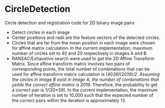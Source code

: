 # CircleDetection

Circle detection and registration code for 2D binary image pairs
- Detect circles in each image
- Center positions and radii are the feature vectors of the detected circles.
- Circles that are far from the mean position in each image were chosen for affine matrix calculation. In the current implementation, maximum number of circles set to 40 and 20 respectively in images A and B.
- RANSAC/Exhaustive search were used to get the 2D Affine Transform Matrix. Since affine transform matrix involves two pairs of corresponding points, the total number of combinations that can be used for affine transform matrix calculation is (40*39)*(20*19)/2. Assuming the circles in image B exist in image A, the number of combinations that yeilds the correct affine matrix is 20*19. Therefore, the probability to get a correct pair is 1/(20*39). In the current implementation, the maximum number of iteration is set to 10,000 such that the expected number of the correct pairs within the iteration is approximately 13.

